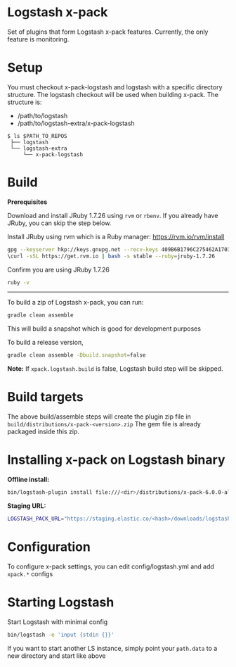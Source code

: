 # Logstash x-pack

Set of plugins that form Logstash x-pack features. Currently, the only feature is monitoring.

# Setup
You must checkout x-pack-logstash and logstash with a specific directory structure. The
logstash checkout will be used when building x-pack. The structure is:

- /path/to/logstash
- /path/to/logstash-extra/x-pack-logstash

```
$ ls $PATH_TO_REPOS
 ├── logstash
 └── logstash-extra
     └── x-pack-logstash
```

# Build

**Prerequisites**

Download and install JRuby 1.7.26 using `rvm` or `rbenv`. If you already have JRuby, you can skip the step below.

Install JRuby using rvm which is a Ruby manager: https://rvm.io/rvm/install

```sh
gpg --keyserver hkp://keys.gnupg.net --recv-keys 409B6B1796C275462A1703113804BB82D39DC0E3
\curl -sSL https://get.rvm.io | bash -s stable --ruby=jruby-1.7.26
```

Confirm you are using JRuby 1.7.26
```sh
ruby -v
```

---------------------------------------------------

To build a zip of Logstash x-pack, you can run:

```sh
gradle clean assemble
```

This will build a snapshot which is good for development purposes

To build a release version,

```sh
gradle clean assemble -Dbuild.snapshot=false
```

**Note:** If `xpack.logstash.build` is false, Logstash build step will be skipped.

# Build targets

The above build/assemble steps will create the plugin zip file in `build/distributions/x-pack-<version>.zip`
The gem file is already packaged inside this zip.

# Installing x-pack on Logstash binary

**Offline install:**

```sh
bin/logstash-plugin install file:///<dir>/distributions/x-pack-6.0.0-alpha1-SNAPSHOT.zip
```

**Staging URL:**

```sh
LOGSTASH_PACK_URL="https://staging.elastic.co/<hash>/downloads/logstash-plugins" bin/logstash-plugin install x-pack
```

# Configuration

To configure x-pack settings, you can edit config/logstash.yml and add `xpack.*` configs

# Starting Logstash

Start Logstash with minimal config

```sh
bin/logstash -e 'input {stdin {}}'
```

If you want to start another LS instance, simply point your `path.data` to a new directory and start like above
